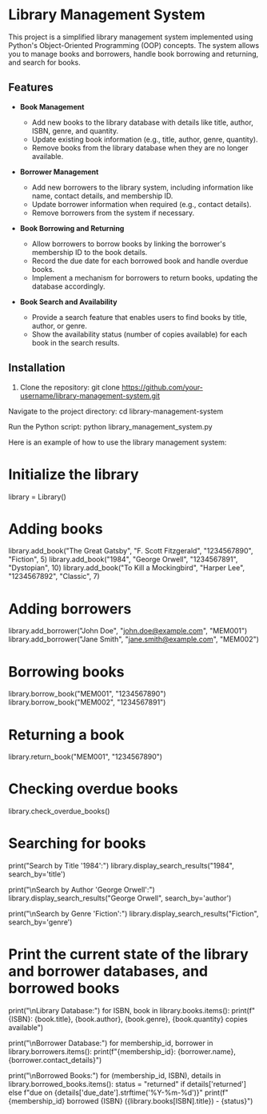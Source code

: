 
# Library Management System

This project is a simplified library management system implemented using Python's Object-Oriented Programming (OOP) concepts. The system allows you to manage books and borrowers, handle book borrowing and returning, and search for books.

## Features

- **Book Management**
  - Add new books to the library database with details like title, author, ISBN, genre, and quantity.
  - Update existing book information (e.g., title, author, genre, quantity).
  - Remove books from the library database when they are no longer available.

- **Borrower Management**
  - Add new borrowers to the library system, including information like name, contact details, and membership ID.
  - Update borrower information when required (e.g., contact details).
  - Remove borrowers from the system if necessary.

- **Book Borrowing and Returning**
  - Allow borrowers to borrow books by linking the borrower's membership ID to the book details.
  - Record the due date for each borrowed book and handle overdue books.
  - Implement a mechanism for borrowers to return books, updating the database accordingly.

- **Book Search and Availability**
  - Provide a search feature that enables users to find books by title, author, or genre.
  - Show the availability status (number of copies available) for each book in the search results.



## Installation

1. Clone the repository:
   git clone https://github.com/your-username/library-management-system.git
   
Navigate to the project directory:
cd library-management-system

Run the Python script:
python library_management_system.py


Here is an example of how to use the library management system:

# Initialize the library
library = Library()

# Adding books
library.add_book("The Great Gatsby", "F. Scott Fitzgerald", "1234567890", "Fiction", 5)
library.add_book("1984", "George Orwell", "1234567891", "Dystopian", 10)
library.add_book("To Kill a Mockingbird", "Harper Lee", "1234567892", "Classic", 7)

# Adding borrowers
library.add_borrower("John Doe", "john.doe@example.com", "MEM001")
library.add_borrower("Jane Smith", "jane.smith@example.com", "MEM002")

# Borrowing books
library.borrow_book("MEM001", "1234567890")
library.borrow_book("MEM002", "1234567891")

# Returning a book
library.return_book("MEM001", "1234567890")

# Checking overdue books
library.check_overdue_books()

# Searching for books
print("Search by Title '1984':")
library.display_search_results("1984", search_by='title')

print("\nSearch by Author 'George Orwell':")
library.display_search_results("George Orwell", search_by='author')

print("\nSearch by Genre 'Fiction':")
library.display_search_results("Fiction", search_by='genre')

# Print the current state of the library and borrower databases, and borrowed books
print("\nLibrary Database:")
for ISBN, book in library.books.items():
    print(f"{ISBN}: {book.title}, {book.author}, {book.genre}, {book.quantity} copies available")

print("\nBorrower Database:")
for membership_id, borrower in library.borrowers.items():
    print(f"{membership_id}: {borrower.name}, {borrower.contact_details}")

print("\nBorrowed Books:")
for (membership_id, ISBN), details in library.borrowed_books.items():
    status = "returned" if details['returned'] else f"due on {details['due_date'].strftime('%Y-%m-%d')}"
    print(f"{membership_id} borrowed {ISBN} ({library.books[ISBN].title}) - {status}")
